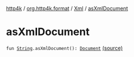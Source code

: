 [http4k](../../index.md) / [org.http4k.format](../index.md) / [Xml](index.md) / [asXmlDocument](./as-xml-document.md)

# asXmlDocument

`fun `[`String`](https://kotlinlang.org/api/latest/jvm/stdlib/kotlin/-string/index.html)`.asXmlDocument(): `[`Document`](https://kotlinlang.org/api/latest/jvm/stdlib/org.w3c.dom/-document/index.html) [(source)](https://github.com/http4k/http4k/blob/master/http4k-format-xml/src/main/kotlin/org/http4k/format/Xml.kt#L35)
